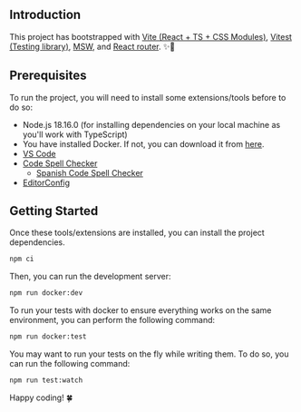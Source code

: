 ## Introduction
This project has bootstrapped with [Vite (React + TS + CSS Modules)](https://vitejs.dev/guide/features.html), [Vitest (Testing library)](https://vitest.dev), [MSW](https://mswjs.io), and [React router](https://reactrouter.com/en/main). :sparkles::purple_heart:

## Prerequisites
To run the project, you will need to install some extensions/tools before to do so:
- Node.js 18.16.0 (for installing dependencies on your local machine as you'll work with TypeScript)
- You have installed Docker. If not, you can download it from [here](https://www.docker.com/products/docker-desktop).
- [VS Code](https://code.visualstudio.com/download)
- [Code Spell Checker](https://marketplace.visualstudio.com/items?itemName=streetsidesoftware.code-spell-checker)
  - [Spanish Code Spell Checker](https://marketplace.visualstudio.com/items?itemName=streetsidesoftware.code-spell-checker-spanish)
- [EditorConfig](https://marketplace.visualstudio.com/items?itemName=EditorConfig.EditorConfig)

## Getting Started
Once these tools/extensions are installed, you can install the project dependencies.

``` bash
npm ci
```

Then, you can run the development server:
``` bash
npm run docker:dev
```

To run your tests with docker to ensure everything works on the same environment, you can perform the following command:
``` bash
npm run docker:test
```

You may want to run your tests on the fly while writing them. To do so, you can run the following command:
``` bash
npm run test:watch
```

Happy coding! :four_leaf_clover:
